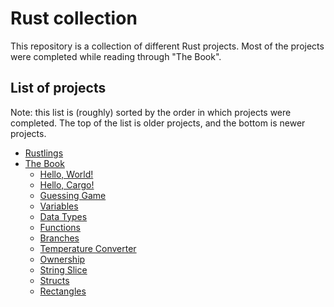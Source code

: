# Rust collection

This repository is a collection of different Rust projects. Most of the projects were completed while reading through "The Book".

## List of projects

Note: this list is (roughly) sorted by the order in which projects were completed. The top of the list is older projects, and the bottom is newer projects.

- [Rustlings](rustlings/)
- [The Book](the-book/)
    - [Hello, World!](the-book/hello_world/)
    - [Hello, Cargo!](the-book/hello_cargo/)
    - [Guessing Game](the-book/guessing_game/)
    - [Variables](the-book/variables/)
    - [Data Types](the-book/data_types/)
    - [Functions](the-book/functions/)
    - [Branches](the-book/branches/)
    - [Temperature Converter](the-book/temperature_converter/)
    - [Ownership](the-book/ownership/)
    - [String Slice](the-book/string_slice/)
    - [Structs](the-book/structs/)
    - [Rectangles](the-book/rectangles/)

